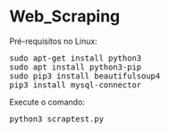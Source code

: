 # Web_Scraping

Pré-requisitos no Linux:

<pre>
sudo apt-get install python3
sudo apt install python3-pip
sudo pip3 install beautifulsoup4
pip3 install mysql-connector
</pre>

Execute o comando:

<pre>
python3 scraptest.py
</pre>